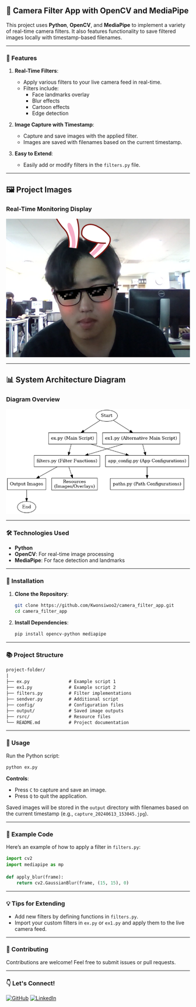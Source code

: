 ## 📸 Camera Filter App with OpenCV and MediaPipe

This project uses **Python**, **OpenCV**, and **MediaPipe** to implement a variety of real-time camera filters. It also features functionality to save filtered images locally with timestamp-based filenames.

---

### 🔄 Features

1. **Real-Time Filters**: 
   - Apply various filters to your live camera feed in real-time.
   - Filters include:
     - Face landmarks overlay
     - Blur effects
     - Cartoon effects
     - Edge detection

2. **Image Capture with Timestamp**:
   - Capture and save images with the applied filter.
   - Images are saved with filenames based on the current timestamp.

3. **Easy to Extend**:
   - Easily add or modify filters in the `filters.py` file.

---

## 🖼️ Project Images

### Real-Time Monitoring Display

![Real-Time Monitoring](./output/images/capture.png)  

---

## 📊 System Architecture Diagram

### Diagram Overview

![System Diagram](./output/images/flowchart.png)

---

### 🛠️ Technologies Used

- **Python**
- **OpenCV**: For real-time image processing
- **MediaPipe**: For face detection and landmarks

---

### 📖 Installation

1. **Clone the Repository**:
   ```bash
   git clone https://github.com/Kwonsiwoo2/camera_filter_app.git
   cd camera_filter_app
   ```

2. **Install Dependencies**:
   ```bash
   pip install opencv-python mediapipe
   ```

---

### 📚 Project Structure

```
project-folder/
|
├── ex.py               # Example script 1
├── ex1.py              # Example script 2
├── filters.py          # Filter implementations
├── sendver.py          # Additional script
├── config/             # Configuration files
├── output/             # Saved image outputs
├── rsrc/               # Resource files
└── README.md           # Project documentation
```

---

### 📖 Usage

Run the Python script:

```bash
python ex.py
```

**Controls**:
- Press `C` to capture and save an image.
- Press `Q` to quit the application.

Saved images will be stored in the `output` directory with filenames based on the current timestamp (e.g., `capture_20240613_153045.jpg`).

---

### 📝 Example Code

Here’s an example of how to apply a filter in `filters.py`:

```python
import cv2
import mediapipe as mp

def apply_blur(frame):
    return cv2.GaussianBlur(frame, (15, 15), 0)
```

---

### 💡 Tips for Extending

- Add new filters by defining functions in `filters.py`.
- Import your custom filters in `ex.py` or `ex1.py` and apply them to the live camera feed.

---

### 🌟 Contributing

Contributions are welcome! Feel free to submit issues or pull requests.

---

### 👇 Let's Connect!

[![GitHub](https://img.shields.io/badge/GitHub-Profile-blue?logo=github)](https://github.com/Kwonsiwoo2)  [![LinkedIn](https://img.shields.io/badge/LinkedIn-Profile-blue?logo=linkedin)](https://www.linkedin.com/in/%EC%8B%9C%EC%9A%B0-%EA%B6%8C-064765341/)

